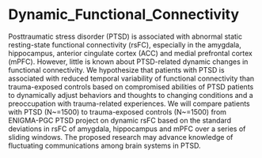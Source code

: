 # Dynamic_Functional_Connectivity
Posttraumatic stress disorder (PTSD) is associated with abnormal static resting-state functional connectivity (rsFC), especially in the amygdala, hippocampus, anterior cingulate cortex (ACC) and medial prefrontal cortex (mPFC). However, little is known about PTSD-related dynamic changes in functional connectivity. We hypothesize that patients with PTSD is associated with reduced temporal variability of functional connectivity than trauma-exposed controls based on compromised abilities of PTSD patients to dynamically adjust behaviors and thoughts to changing conditions and a preoccupation with trauma-related experiences. We will compare patients with PTSD (N~=1500) to trauma-exposed controls (N~=1500) from ENIGMA-PGC PTSD project on dynamic rsFC based on the standard deviations in rsFC of amygdala, hippocampus and mPFC over a series of sliding windows. The proposed research may advance knowledge of fluctuating communications among brain systems in PTSD. 
